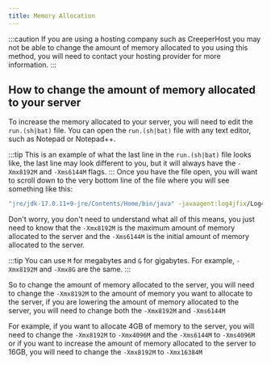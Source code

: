 ```yaml
---
title: Memory Allocation
---
```


:::caution
If you are using a hosting company such as CreeperHost you may not be able to change the amount of memory allocated to you using this method, you will need to contact your hosting provider for more information.
:::

## How to change the amount of memory allocated to your server

To increase the memory allocated to your server, you will need to edit the `run.(sh|bat)` file.
You can open the `run.(sh|bat)` file with any text editor, such as Notepad or Notepad++.

:::tip
This is an example of what the last line in the `run.(sh|bat)` file looks like, the last line may look different to you, but it will always have the `-Xmx8192M` and `-Xms6144M` flags.
:::
Once you have the file open, you will want to scroll down to the very bottom line of the file where you will see something like this:
```sh
"jre/jdk-17.0.11+9-jre/Contents/Home/bin/java" -javaagent:log4jfix/Log4jPatcher-1.0.0.jar -XX:+UseG1GC -XX:+UnlockExperimentalVMOptions -Xmx8192M -Xms6144M @user_jvm_args.txt @libraries/net/neoforged/neoforge/20.4.237/unix_args.txt nogui
```

Don't worry, you don't need to understand what all of this means, you just need to know that the `-Xmx8192M` is the maximum amount of memory allocated to the server and the `-Xms6144M` is the initial amount of memory allocated to the server.

:::tip
You can use `M` for megabytes and `G` for gigabytes. For example, `-Xmx8192M` and `-Xmx8G` are the same.
:::

So to change the amount of memory allocated to the server, you will need to change the `-Xmx8192M` to the amount of memory you want to allocate to the server, if you are lowering the amount of memory allocated to the server, you will need to change both the `-Xmx8192M` and `-Xms6144M`

For example, if you want to allocate 4GB of memory to the server, you will need to change the `-Xmx8192M` to `-Xmx4096M` and the `-Xms6144M` to `-Xms4096M` or if you want to increase the amount of memory allocated to the server to 16GB, you will need to change the `-Xmx8192M` to `-Xmx16384M`
